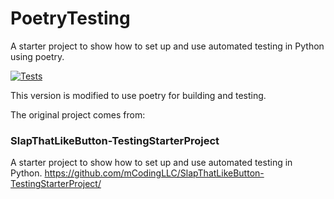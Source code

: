 # PoetryTesting
A starter project to show how to set up and use automated testing in Python using poetry. 

[![Tests](https://github.com/BayBladeRx8/PoetryTesting/actions/workflows/tests.yml/badge.svg)](https://github.com/BayBladeRx8/PoetryTesting/actions/workflows/tests.yml)

This version is modified to use poetry for building and testing.  

The original project comes from:  

### SlapThatLikeButton-TestingStarterProject
A starter project to show how to set up and use automated testing in Python.
https://github.com/mCodingLLC/SlapThatLikeButton-TestingStarterProject/